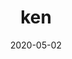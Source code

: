 ---
title: ken
album_key: nwZZxS
game: new_horizons
layout: slideshow
date: 2020-05-02
category: residents
---